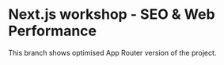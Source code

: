 # Next.js workshop - SEO & Web Performance

This branch shows optimised App Router version of the project.
